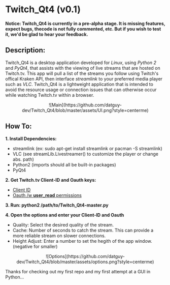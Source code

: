 # Twitch_Qt4 (v0.1)
**Notice: Twitch_Qt4 is currently in a pre-alpha stage. It is missing features, expect bugs, thecode is not fully commented, etc. But if you wish to test it, we'd be glad to hear your feedback.**

## Description:
Twitch_Qt4 is a desktop application developed for *Linux*, using *Python 2* and *PyQt4*, that assists with the viewing of live streams that are hosted on Twitch.tv. This app will pull a list of the streams you follow using Twitch's offical Kraken API, then interface *streamlink* to your preferred media player such as *VLC*. Twitch_Qt4 is a lightweight application that is intended to avoid the resource usage or connection issues that can otherwise occur while watching Twitch.tv within a browser.

<p align="center">
    ![Main](https://github.com/datguy-dev/Twitch_Qt4/blob/master/assets/UI.png?style=centerme)
</p>



## How To:
**1. Install Dependencies:**
  * streamlink (ex: sudo apt-get install streamlink or pacman -S streamlink)
  * VLC (see streamLib.Livestreamer() to customize the player or change abs. path)
  * Python2 (imports should all be built-in packages)
  * PyQt4
  
**2. Get Twitch.tv Client-ID and Oauth keys:**
   * [Client ID](https://blog.twitch.tv/client-id-required-for-kraken-api-calls-afbb8e95f843)
   * [Oauth /w **user_read** permissions](http://twitchapps.com/tokengen/)
   
**3. Run: python2 /path/to/Twitch_Qt4-master.py**

**4. Open the options and enter your Client-ID and Oauth**
   - Quality: Select the desired quality of the stream.
   - Cache: Number of seconds to catch the stream. This can provide a more reliable stream on slower connections.
   - Height Adjust: Enter a number to set the hegith of the app window. (negative for smaller)

<p align="center">
    ![Options](https://github.com/datguy-dev/Twitch_Qt4/blob/master/assets/options.png?style=centerme)
</p>


Thanks for checking out my first repo and my first attempt at a GUI in Python...
